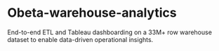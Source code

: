 # Obeta-warehouse-analytics
End-to-end ETL and Tableau dashboarding on a 33M+ row warehouse dataset to enable data-driven operational insights.
